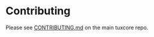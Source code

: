 # Contributing

Please see [CONTRIBUTING.md](https://github.com/litecoin-project/tuxcore/blob/master/CONTRIBUTING.md) on the main tuxcore repo.

